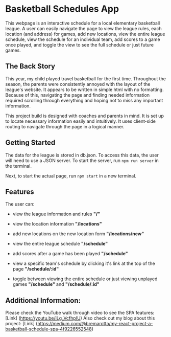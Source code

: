 # Basketball Schedules App

This webpage is an interactive schedule for a local elementary basketball league. A user can easily navigate the page to view the league rules, each location (and address) for games, add new locations, view the entire league schedule, view the schedule for an individual team, add scores to a game once played, and toggle the view to see the full schedule or just future games. 

## The Back Story

This year, my child played travel basketball for the first time. Throughout the season, the parents were consistently annoyed with the layout of the league's website. It appears to be written in simple html with no formatting. Because of this, navigating the page and finding needed information required scrolling through everything and hoping not to miss any important information. 

This project build is designed with coaches and parents in mind. It is set up to locate necessary information easily and intuitively. It uses client-side routing to navigate through the page in a logical manner.

## Getting Started
The data for the league is stored in db.json. To access this data, the user will need to use a JSON server. To start the server, run `npm run server` in the terminal.

Next, to start the actual page, run `npm start` in a new terminal.

## Features
The user can:

* view the league information and rules **"/"**

* view the location information **"/locations"** 


* add new locations on the new location form  **"/locations/new"**

* view the entire league schedule **"/schedule"**

* add scores after a game has been played **"/schedule"**

* view a specific team's schedule by clicking it's link at the top of the page **"/schedule/:id"**

* toggle between viewing the entire schedule or just viewing unplayed games **"/schedule"** and **"/schedule/:id"**


## Additional Information:

Please check the YouTube walk through video to see the SPA features:
[Link] (https://youtu.be/lLg_VcfhpIU)
Also check out my blog about this project:
[Link] (https://medium.com/@bremarotta/my-react-project-a-basketball-schedule-spa-4f9226552548)




